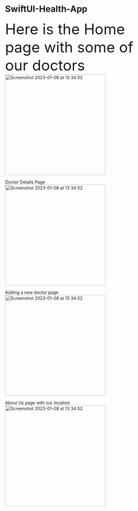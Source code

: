 # SwiftUI-Health-App

<font size="15">Here is the Home page with some of our doctors</font>
<br>
<img width="329" alt="Screenshot 2023-01-08 at 13 34 02" src="https://user-images.githubusercontent.com/56759602/213413511-964b2009-592a-4e17-bfc2-150fb61f27e8.png">

Doctor Details Page
<br>
<img width="329" alt="Screenshot 2023-01-08 at 13 34 02" src="https://user-images.githubusercontent.com/56759602/213413639-a1b4ac58-5cb5-4d92-aa94-4c74fc63b6ff.png">

Adding a new doctor page
<br>
<img width="329" alt="Screenshot 2023-01-08 at 13 34 02" src="https://user-images.githubusercontent.com/56759602/213413867-9a144580-ef60-4bf9-aed1-134401c281b9.png">

About Us page with our location
<br>
<img width="329" alt="Screenshot 2023-01-08 at 13 34 02" src="https://user-images.githubusercontent.com/56759602/213413919-3cc27e30-6daa-4417-affb-fdd4b0b58d57.png">
